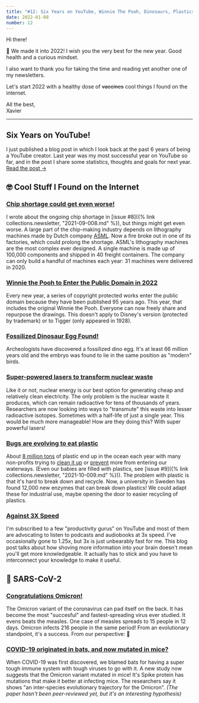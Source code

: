 ```yaml
---
title: "#12: Six Years on YouTube, Winnie The Pooh, Dinosaurs, Plastics, Nuclear energy, and more!"
date: 2022-01-08
number: 12
---
```


Hi there!

🍾 We made it into 2022! I wish you the very best for the new year. Good health and a curious mindset.

I also want to thank you for taking the time and reading yet another one of my newsletters. 

Let's start 2022 with a healthy dose of ~~vaccines~~ cool things I found on the internet.

All the best,  
Xavier

---

## Six Years on YouTube!
I just published a blog post in which I look back at the past 6 years of being a YouTube creator. Last year was my most successful year on YouTube so far, and in the post I share some statistics, thoughts and goals for next year. [Read the post →](https://savjee.be/2022/01/my-sixth-year-as-youtube-creator-statistics-and-retrospective/)


## 🤓 Cool Stuff I Found on the Internet

### [Chip shortage could get even worse!](https://www.reuters.com/technology/asml-reports-fire-its-berlin-factory-2022-01-03/)
I wrote about the ongoing chip shortage in [issue #8]({% link collections.newsletter, "2021-09-008.md" %}), but things might get even worse. A large part of the chip-making industry depends on lithography machines made by Dutch company [ASML](https://en.wikipedia.org/wiki/ASML_Holding). Now a fire broke out in one of its factories, which could prolong the shortage. ASML's lithography machines are the most complex ever designed. A single machine is made up of 100,000 components and shipped in 40 freight containers. The company can only build a handful of machines each year: 31 machines were delivered in 2020.

### [Winnie the Pooh to Enter the Public Domain in 2022](https://comicbook.com/movies/news/winnie-the-pooh-enter-public-domain-2022/)
Every new year, a series of copyright protected works enter the public domain because they have been published 95 years ago. This year, that includes the original Winnie the Pooh. Everyone can now freely share and repurpose the drawings. This doesn't apply to Disney's version (protected by trademark) or to Tigger (only appeared in 1928).

### [Fossilized Dinosaur Egg Found!](https://interestingengineering.com/a-66-million-year-old-dinosaur-embryo-was-found-inside-fossilized-egg)
Archeologists have discovered a fossilized dino egg. It's at least 66 million years old and the embryo was found to lie in the same position as "modern" birds.

### [Super-powered lasers to transform nuclear waste](https://www.polytechnique-insights.com/en/columns/science/cleaning-up-nuclear-waste-with-super-powered-lasers/)
Like it or not, nuclear energy is our best option for generating cheap and relatively clean electricity. The only problem is the nuclear waste it produces, which can remain radioactive for tens of thousands of years. Researchers are now looking into ways to "transmute" this waste into lesser radioactive isotopes. Sometimes with a half-life of just a single year. This would be much more manageable! How are they doing this? With super powerful lasers!

### [Bugs are evolving to eat plastic](https://www.nationalobserver.com/2021/12/17/news/bugs-are-evolving-eat-plastic)
About [8 million tons](https://www.earthday.org/fact-sheet-plastics-in-the-ocean/) of plastic end up in the ocean each year with many non-profits trying to [clean it up](https://theoceancleanup.com) or [prevent](https://teamseas.org) more from entering our waterways. (Even our babies are filled with plastics, see [issue #9]({% link collections.newsletter, "2021-10-009.md" %})). The problem with plastic is that it's hard to break down and recycle. Now, a university in Sweden has found 12,000 new enzymes that can break down plastics! We could adapt these for industrial use, maybe opening the door to easier recycling of plastics.

### [Against 3X Speed](https://perell.com/essay/against-3x-speed/)
I'm subscribed to a few "productivity gurus" on YouTube and most of them are advocating to listen to podcasts and audiobooks at 3x speed. I've occasionally gone to 1.25x, but 3x is just unbearably fast for me. This blog post talks about how shoving more information into your brain doesn't mean you'll get more knowledgeable. It actually has to stick and you have to interconnect your knowledge to make it useful.

## 🦠 SARS-CoV-2

### [Congratulations Omicron!](https://english.elpais.com/usa/2022-01-03/omicron-the-fastest-spreading-virus-in-history.html)
The Omicron variant of the coronavirus can pad itself on the back. It has become the most "succesful" and fastest-spreading virus ever studied. It evens beats the measles. One case of measles spreads to 15 people in 12 days. Omicron infects 216 people in the same period! From an evolutionary standpoint, it's a success. From our perspective: 🤬

### [COVID-19 originated in bats, and now mutated in mice?](https://www.ncbi.nlm.nih.gov/labs/pmc/articles/PMC8702434/)
When COVID-19 was first discovered, we blamed bats for having a super tough immune system with tough viruses to go with it. A new study now suggests that the Omicron variant mutated in mice! It's Spike protein has mutations that make it better at infecting mice. The researchers say it shows "an inter-species evolutionary trajectory for the Omicron".
*(The paper hasn't been peer-reviewed yet, but it's an interesting hypothesis)*